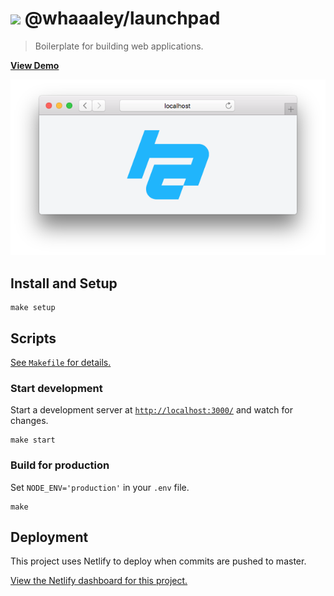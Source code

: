
# <img src=favicon.png height=24> @whaaaley/launchpad

> Boilerplate for building web applications.

[**View Demo**](https://launchpad-demo.netlify.com/)

![screenshot](screenshot.png)

## Install and Setup

```
make setup
```

## Scripts

[See `Makefile` for details.](Makefile)

### Start development

Start a development server at [`http://localhost:3000/`](http://localhost:3000/) and watch for changes.

```
make start
```

### Build for production

Set `NODE_ENV='production'` in your `.env` file.

```
make
```

## Deployment

This project uses Netlify to deploy when commits are pushed to master.

[View the Netlify dashboard for this project.](https://app.netlify.com/sites/launchpad-demo)
